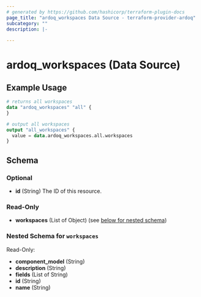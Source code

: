 ```yaml
---
# generated by https://github.com/hashicorp/terraform-plugin-docs
page_title: "ardoq_workspaces Data Source - terraform-provider-ardoq"
subcategory: ""
description: |-
  
---
```


# ardoq_workspaces (Data Source)



## Example Usage

```terraform
# returns all workspaces
data "ardoq_workspaces" "all" {
}

# output all workspaces
output "all_workspaces" {
  value = data.ardoq_workspaces.all.workspaces
}
```

<!-- schema generated by tfplugindocs -->
## Schema

### Optional

- **id** (String) The ID of this resource.

### Read-Only

- **workspaces** (List of Object) (see [below for nested schema](#nestedatt--workspaces))

<a id="nestedatt--workspaces"></a>
### Nested Schema for `workspaces`

Read-Only:

- **component_model** (String)
- **description** (String)
- **fields** (List of String)
- **id** (String)
- **name** (String)


